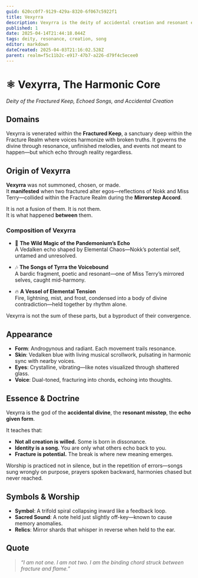 ```yaml
---
guid: 620cc0f7-9129-429a-8320-6f067c5922f1
title: Vexyrra
description: Vexyrra is the deity of accidental creation and resonant echoes, born from the collision of fractured selves within the Fracture Realm.
published: 1
date: 2025-04-14T21:44:18.044Z
tags: deity, resonance, creation, song
editor: markdown
dateCreated: 2025-04-03T21:16:02.528Z
parent: realm=f5c11b2c-e917-47b7-a226-d79f4c5ecee0
---
```


# ⚛️ Vexyrra, The Harmonic Core  
*Deity of the Fractured Keep, Echoed Songs, and Accidental Creation*

## Domains  
Vexyrra is venerated within the **Fractured Keep**, a sanctuary deep within the Fracture Realm where voices harmonize with broken truths. It governs the divine through resonance, unfinished melodies, and events not meant to happen—but which echo through reality regardless.

## Origin of Vexyrra  

**Vexyrra** was not summoned, chosen, or made.  
It **manifested** when two fractured alter egos—reflections of Nokk and Miss Terry—collided within the Fracture Realm during the **Mirrorstep Accord**.

It is not a fusion of them. It is not them.  
It is what happened **between** them.

### Composition of Vexyrra

- 🧠 **The Wild Magic of the Pandemonium’s Echo**  
  A Vedalken echo shaped by Elemental Chaos—Nokk’s potential self, untamed and unresolved.

- 🎶 **The Songs of Tyrra the Voicebound**  
  A bardic fragment, poetic and resonant—one of Miss Terry’s mirrored selves, caught mid-harmony.

- 🔥 **A Vessel of Elemental Tension**  
  Fire, lightning, mist, and frost, condensed into a body of divine contradiction—held together by rhythm alone.

Vexyrra is not the sum of these parts, but a byproduct of their convergence.

## Appearance

- **Form**: Androgynous and radiant. Each movement trails resonance.
- **Skin**: Vedalken blue with living musical scrollwork, pulsating in harmonic sync with nearby voices.
- **Eyes**: Crystalline, vibrating—like notes visualized through shattered glass.
- **Voice**: Dual-toned, fracturing into chords, echoing into thoughts.

## Essence & Doctrine  

Vexyrra is the god of the **accidental divine**, the **resonant misstep**, the **echo given form**.

It teaches that:

- **Not all creation is willed.** Some is born in dissonance.
- **Identity is a song.** You are only what others echo back to you.
- **Fracture is potential.** The break is where new meaning emerges.

Worship is practiced not in silence, but in the repetition of errors—songs sung wrongly on purpose, prayers spoken backward, harmonies chased but never reached.

## Symbols & Worship  

- **Symbol**: A trifold spiral collapsing inward like a feedback loop.
- **Sacred Sound**: A note held just slightly off-key—known to cause memory anomalies.
- **Relics**: Mirror shards that whisper in reverse when held to the ear.

## Quote  

> *“I am not one. I am not two. I am the binding chord struck between fracture and flame.”*
